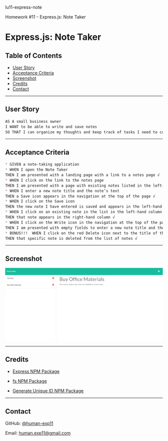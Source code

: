 lu11-express-note

Homework #11 - Express.js: Note Taker
# Express.js: Note Taker

## Table of Contents
 * [User Story](#user-story)
 * [Acceptance Criteria](#acceptance-criteria)
 * [Screenshot](#screenshot)
 * [Credits](#credits)
 * [Contact](#contact)

---

## User Story

```md
AS A small business owner
I WANT to be able to write and save notes
SO THAT I can organize my thoughts and keep track of tasks I need to complete
```
---

## Acceptance Criteria

```md
* GIVEN a note-taking application
* WHEN I open the Note Taker
THEN I am presented with a landing page with a link to a notes page √
* WHEN I click on the link to the notes page
THEN I am presented with a page with existing notes listed in the left-hand column, plus empty fields to enter a new note title and the note’s text in the right-hand column √
* WHEN I enter a new note title and the note’s text
THEN a Save icon appears in the navigation at the top of the page √
* WHEN I click on the Save icon
THEN the new note I have entered is saved and appears in the left-hand column with the other existing notes √
* WHEN I click on an existing note in the list in the left-hand column
THEN that note appears in the right-hand column √
* WHEN I click on the Write icon in the navigation at the top of the page
THEN I am presented with empty fields to enter a new note title and the note’s text in the right-hand column √
* BONUS!!!  WHEN I click on the red Delete icon next to the title of the note
THEN that specific note is deleted from the list of notes √

```
---

## Screenshot
![Screenshot](./ss-image/notess.png)

---

## Credits

* [Express NPM Package](https://www.npmjs.com/package/express)

* [fs NPM Package](https://www.npmjs.com/package/fs)

* [Generate Unique ID NPM Package](https://www.npmjs.com/package/generate-unique-id)


---

## Contact

GitHub: [@human-exp11](https://github.com/human-exp11/)

Email: [human.exp11@gmail.com](mailto:human.exp11@gmail.com)